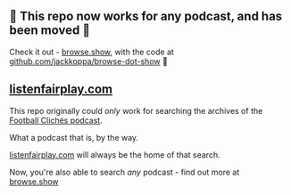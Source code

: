 ## 🎉 This repo now works for any podcast, and has been moved 🎉

Check it out - [browse.show](https://browse.show), with the code at [github.com/jackkoppa/browse-dot-show](https://github.com/jackkoppa/browse-dot-show) 🚀

## [listenfairplay.com](https://listenfairplay.com)

This repo originally could _only_ work for searching the archives of the [Football Clichés podcast](https://podfollow.com/new-football-cliches). 

What a podcast that is, by the way.

[listenfairplay.com](https://listenfairplay.com) will always be the home of that search.

Now, you're also able to search _any_ podcast - find out more at [browse.show](https://browse.show)